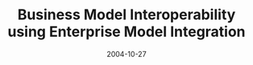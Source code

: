---
abstract: ''
authors:
- Harald Kühn
- Marion Murzek
- Franz Bayer
date: '2004-10-27'
featured: false
links:
- name: Publik
  url: https://publik.tuwien.ac.at/showentry.php?ID=138659&lang=2
publication: 'Talk: 14th International Conference eChallenges, Wien; 10-27-2004 -
  10-29-2004; in: "eAdoption and the Knowledge Economy: Issues, Applications, Case
  Studies", IOS Press, (2004), ISBN: 1-58603-470-7; 233 - 240'
publication_types:
- '1'
publishDate: '2004-10-27'
title: Business Model Interoperability using Enterprise Model Integration
url_pdf: http://www.big.tuwien.ac.at/research/publications/2004/1004.pdf
---